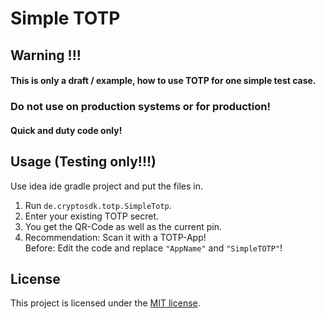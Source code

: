 # Simple TOTP

## Warning !!! 

#### This is only a draft / example, how to use TOTP for one simple test case.

### Do not use on production systems or for production!

#### Quick and duty code only!

## Usage (Testing only!!!)

Use idea ide gradle project and put the files in.

1) Run `de.cryptosdk.totp.SimpleTotp`.
2) Enter your existing TOTP secret.
3) You get the QR-Code as well as the current pin.
4) Recommendation: Scan it with a TOTP-App!  
   Before: Edit the code and replace `"AppName"` and `"SimpleTOTP"`! 

## License

This project is licensed under the [MIT license](https://opensource.org/licenses/MIT).

